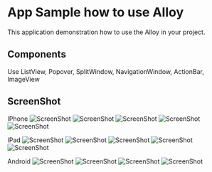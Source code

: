 # App Sample how to use Alloy

This application demonstration how to use the Alloy in your project.

## Components

Use ListView, Popover, SplitWindow, NavigationWindow, ActionBar, ImageView

## ScreenShot

IPhone
![ScreenShot](https://raw.githubusercontent.com/fernandocs/app_games_alloy_sample/master/Screens/iphone_list_view_empty.png)
![ScreenShot](https://raw.githubusercontent.com/fernandocs/app_games_alloy_sample/master/Screens/iphone_add_game.png)
![ScreenShot](https://raw.githubusercontent.com/fernandocs/app_games_alloy_sample/master/Screens/iphone_list_view_not_empty.png)
![ScreenShot](https://raw.githubusercontent.com/fernandocs/app_games_alloy_sample/master/Screens/iphone_game_details.png)
![ScreenShot](https://raw.githubusercontent.com/fernandocs/app_games_alloy_sample/master/Screens/iphone_edit_game.png)

IPad
![ScreenShot](https://raw.githubusercontent.com/fernandocs/app_games_alloy_sample/master/Screens/ipad_add_game.png)
![ScreenShot](https://raw.githubusercontent.com/fernandocs/app_games_alloy_sample/master/Screens/ipad_list_view.png)
![ScreenShot](https://raw.githubusercontent.com/fernandocs/app_games_alloy_sample/master/Screens/ipad_game_details.png)
![ScreenShot](https://raw.githubusercontent.com/fernandocs/app_games_alloy_sample/master/Screens/ipad_edit_game.png)
![ScreenShot](https://raw.githubusercontent.com/fernandocs/app_games_alloy_sample/master/Screens/ipad_delete.png)

Android
![ScreenShot](https://raw.githubusercontent.com/fernandocs/app_games_alloy_sample/master/Screens/android_add_game.png)
![ScreenShot](https://raw.githubusercontent.com/fernandocs/app_games_alloy_sample/master/Screens/android_list_view.png)
![ScreenShot](https://raw.githubusercontent.com/fernandocs/app_games_alloy_sample/master/Screens/android_game_details.png)
![ScreenShot](https://raw.githubusercontent.com/fernandocs/app_games_alloy_sample/master/Screens/android_game_edition.png)



